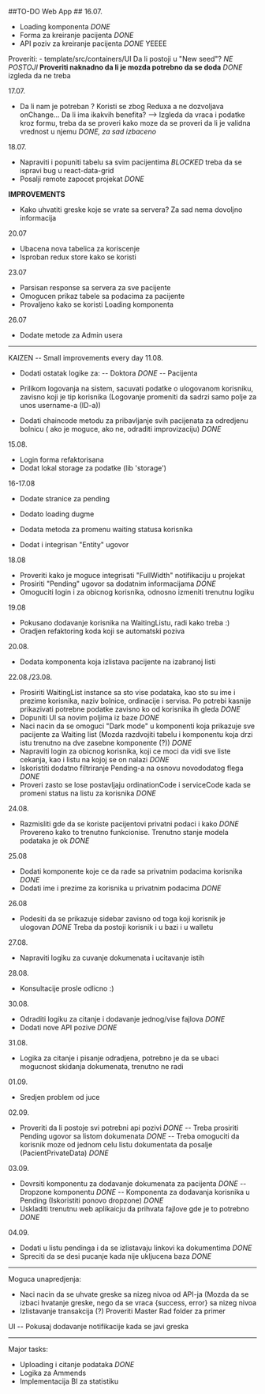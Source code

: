 ##TO-DO Web App ##
16.07.

- Loading komponenta *DONE* 
- Forma za kreiranje pacijenta *DONE*
- API poziv za kreiranje pacijenta *DONE* YEEEE


Proveriti: - template/src/containers/UI 
Da li postoji u "New seed"? *NE POSTOJI* __Proveriti naknadno da li je mozda potrebno da se doda__ *DONE* izgleda da ne treba

17.07.
- Da li nam je potreban <Field/> ? Koristi se zbog Reduxa a ne dozvoljava onChange... Da li ima ikakvih benefita? --> Izgleda da vraca i podatke kroz formu, treba da se proveri kako moze da se proveri da li je validna vrednost u njemu *DONE, za sad izbaceno*

18.07.
- Napraviti i popuniti tabelu sa svim pacijentima *BLOCKED* treba da se ispravi bug u react-data-grid
- Posalji remote zapocet projekat *DONE*

__IMPROVEMENTS__
- Kako uhvatiti greske koje se vrate sa servera? Za sad nema dovoljno informacija

20.07
- Ubacena nova tabelica za koriscenje
- Isproban redux store kako se koristi

23.07
- Parsisan response sa servera za sve pacijente
- Omogucen prikaz tabele sa podacima za pacijente
- Provaljeno kako se koristi Loading komponenta

26.07
- Dodate metode za Admin usera

-------------------------------------------
KAIZEN -- Small improvements every day 
11.08.
- Dodati ostatak logike za:
-- Doktora *DONE*
-- Pacijenta

- Prilikom logovanja na sistem, sacuvati podatke o ulogovanom korisniku, zavisno koji je tip korisnika
(Logovanje promeniti da sadrzi samo polje za unos username-a (ID-a))
- Dodati chaincode metodu za pribavljanje svih pacijenata za odredjenu bolnicu ( ako je moguce, ako ne, odraditi improvizaciju) *DONE*

15.08.
- Login forma refaktorisana
- Dodat lokal storage za podatke (lib 'storage')

16-17.08
- Dodate stranice za pending
- Dodato loading dugme
- Dodata metoda za promenu waiting statusa korisnika

- Dodat i integrisan "Entity" ugovor

18.08
- Proveriti kako je moguce integrisati "FullWidth" notifikaciju u projekat
- Prosiriti "Pending" ugovor sa dodatnim informacijama *DONE*
- Omoguciti login i za obicnog korisnika, odnosno izmeniti trenutnu logiku

19.08
- Pokusano dodavanje korisnika na WaitingListu, radi kako treba :) 
- Oradjen refaktoring koda koji se automatski poziva

20.08.
- Dodata komponenta koja izlistava pacijente na izabranoj listi

22.08./23.08.
- Prosiriti WaitingList instance sa sto vise podataka, kao sto su ime i prezime korisnika, naziv bolnice, ordinacije i servisa. Po potrebi kasnije prikazivati potrebne podatke zavisno ko od korisnika ih gleda *DONE*
- Dopuniti UI sa novim poljima iz baze *DONE*
- Naci nacin da se omoguci "Dark mode" u komponenti koja prikazuje sve pacijente za Waiting list (Mozda razdvojiti tabelu i komponentu koja drzi istu trenutno na dve zasebne komponente (?)) *DONE*
- Napraviti login za obicnog korisnika, koji ce moci da vidi sve liste cekanja, kao i listu na kojoj se on nalazi *DONE*
- Iskoristiti dodatno filtriranje Pending-a na osnovu novododatog flega *DONE*
- Proveri zasto se lose postavljaju ordinationCode i serviceCode kada se promeni status na listu za korisnika *DONE*

24.08.
- Razmisliti gde da se koriste pacijentovi privatni podaci i kako *DONE* Provereno kako to trenutno funkcionise. Trenutno stanje modela podataka je ok *DONE*

25.08
- Dodati komponente koje ce da rade sa privatnim podacima korisnika *DONE*
- Dodati ime i prezime za korisnika u privatnim podacima *DONE*

26.08
- Podesiti da se prikazuje sidebar zavisno od toga koji korisnik je ulogovan *DONE* Treba da postoji korisnik i u bazi i u walletu

27.08.
- Napraviti logiku za cuvanje dokumenata i ucitavanje istih

28.08.
- Konsultacije prosle odlicno :) 

30.08.
- Odraditi logiku za citanje i dodavanje jednog/vise fajlova *DONE*
- Dodati nove API pozive *DONE*


31.08.

- Logika za citanje i pisanje odradjena, potrebno je da se ubaci mogucnost skidanja dokumenata, trenutno ne radi

01.09.

- Sredjen problem od juce

02.09.

- Proveriti da li postoje svi potrebni api pozivi *DONE*
-- Treba prosiriti Pending ugovor sa listom dokumenata *DONE*
-- Treba omoguciti da korisnik moze od jednom celu listu dokumentata da posalje (PacientPrivateData) *DONE*

03.09.

- Dovrsiti komponentu za dodavanje dokumenata za pacijenta *DONE*
-- Dropzone komponentu *DONE*
-- Komponenta za dodavanja korisnika u Pending (Iskoristiti ponovo dropzone) *DONE*
- Uskladiti trenutnu web aplikaicju da prihvata fajlove gde je to potrebno *DONE*

04.09.

- Dodati u listu pendinga i da se izlistavaju linkovi ka dokumentima *DONE*
- Spreciti da se desi pucanje kada nije ukljucena baza *DONE*


-------------------------------------------------------------------------
Moguca unapredjenja:

- Naci nacin da se uhvate greske sa nizeg nivoa od API-ja (Mozda da se izbaci hvatanje greske, nego da se vraca {success, error} sa nizeg nivoa
- Izlistavanje transakcija (?) Proveriti Master Rad folder za primer

UI
-- Pokusaj dodavanje notifikacije kada se javi greska

--------------------------------------------------------------------------

Major tasks:

- Uploading i citanje podataka *DONE*
- Logika za Ammends 
- Implementacija BI za statistiku 
